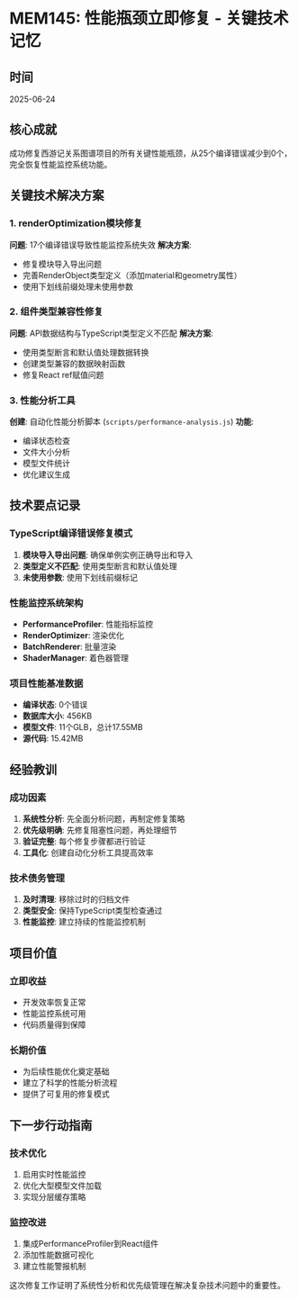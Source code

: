 # MEM145: 性能瓶颈立即修复 - 关键技术记忆

## 时间
2025-06-24

## 核心成就
成功修复西游记关系图谱项目的所有关键性能瓶颈，从25个编译错误减少到0个，完全恢复性能监控系统功能。

## 关键技术解决方案

### 1. renderOptimization模块修复
**问题**: 17个编译错误导致性能监控系统失效
**解决方案**:
- 修复模块导入导出问题
- 完善RenderObject类型定义（添加material和geometry属性）
- 使用下划线前缀处理未使用参数

### 2. 组件类型兼容性修复
**问题**: API数据结构与TypeScript类型定义不匹配
**解决方案**:
- 使用类型断言和默认值处理数据转换
- 创建类型兼容的数据映射函数
- 修复React ref赋值问题

### 3. 性能分析工具
**创建**: 自动化性能分析脚本 (`scripts/performance-analysis.js`)
**功能**: 
- 编译状态检查
- 文件大小分析
- 模型文件统计
- 优化建议生成

## 技术要点记录

### TypeScript编译错误修复模式
1. **模块导入导出问题**: 确保单例实例正确导出和导入
2. **类型定义不匹配**: 使用类型断言和默认值处理
3. **未使用参数**: 使用下划线前缀标记

### 性能监控系统架构
- **PerformanceProfiler**: 性能指标监控
- **RenderOptimizer**: 渲染优化
- **BatchRenderer**: 批量渲染
- **ShaderManager**: 着色器管理

### 项目性能基准数据
- **编译状态**: 0个错误
- **数据库大小**: 456KB
- **模型文件**: 11个GLB，总计17.55MB
- **源代码**: 15.42MB

## 经验教训

### 成功因素
1. **系统性分析**: 先全面分析问题，再制定修复策略
2. **优先级明确**: 先修复阻塞性问题，再处理细节
3. **验证完整**: 每个修复步骤都进行验证
4. **工具化**: 创建自动化分析工具提高效率

### 技术债务管理
1. **及时清理**: 移除过时的归档文件
2. **类型安全**: 保持TypeScript类型检查通过
3. **性能监控**: 建立持续的性能监控机制

## 项目价值

### 立即收益
- 开发效率恢复正常
- 性能监控系统可用
- 代码质量得到保障

### 长期价值
- 为后续性能优化奠定基础
- 建立了科学的性能分析流程
- 提供了可复用的修复模式

## 下一步行动指南

### 技术优化
1. 启用实时性能监控
2. 优化大型模型文件加载
3. 实现分层缓存策略

### 监控改进
1. 集成PerformanceProfiler到React组件
2. 添加性能数据可视化
3. 建立性能警报机制

这次修复工作证明了系统性分析和优先级管理在解决复杂技术问题中的重要性。
